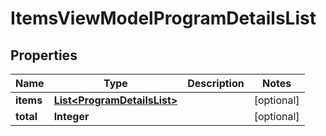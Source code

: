 # ItemsViewModelProgramDetailsList

## Properties
Name | Type | Description | Notes
------------ | ------------- | ------------- | -------------
**items** | [**List&lt;ProgramDetailsList&gt;**](ProgramDetailsList.md) |  |  [optional]
**total** | **Integer** |  |  [optional]
